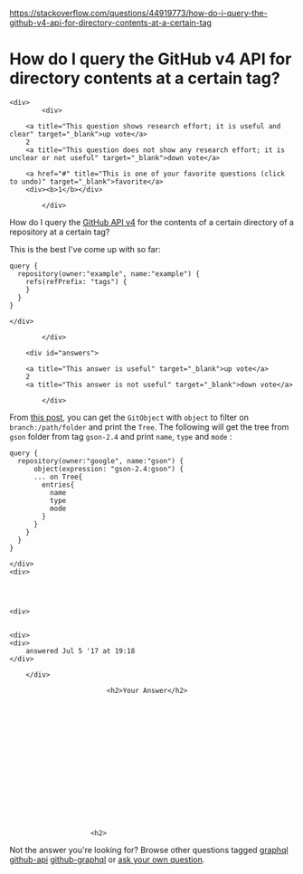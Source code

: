 <a href="https://stackoverflow.com/questions/44919773/how-do-i-query-the-github-v4-api-for-directory-contents-at-a-certain-tag">https://stackoverflow.com/questions/44919773/how-do-i-query-the-github-v4-api-for-directory-contents-at-a-certain-tag</a><div id="articleHeader"><h1>How do I query the GitHub v4 API for directory contents at a certain tag?</h1></div>

            

<div id="question">

    
    <div>
            <div>
                

<div>
        
        <a title="This question shows research effort; it is useful and clear" target="_blank">up vote</a>
        2
        <a title="This question does not show any research effort; it is unclear or not useful" target="_blank">down vote</a>

        <a href="#" title="This is one of your favorite questions (click to undo)" target="_blank">favorite</a>
        <div><b>1</b></div>


</div>

            </div>

            
<div>
    <div>

<p>How do I query the <a href="https://developer.github.com/v4/reference/" target="_blank">GitHub API v4</a> for the contents of a certain directory of a repository at a certain tag?</p>

<p>This is the best I've come up with so far:</p>

<pre><code>query {
  repository(owner:"example", name:"example") {
    refs(refPrefix: "tags") {
    }
  } 
}
</code></pre>
    </div>
    
    
</div>

                
            </div>
</div>



        <div id="answers">

                
                




  

<div id="answer-44934363">
    <div>
            <div>
                

<div>
        
        <a title="This answer is useful" target="_blank">up vote</a>
        2
        <a title="This answer is not useful" target="_blank">down vote</a>




</div>

            </div>
            


<div>
    <div>
<p>From <a href="https://stackoverflow.com/questions/44137710/github-graphql-equivalent-of-the-contents-api" target="_blank">this post</a>, you can get the <code>GitObject</code> with <code>object</code> to filter on <code>branch:/path/folder</code> and print the <code>Tree</code>. The following will get the tree from <code>gson</code> folder from tag <code>gson-2.4</code> and print <code>name</code>, <code>type</code> and <code>mode</code> : </p>

<pre><code>query {
  repository(owner:"google", name:"gson") {
      object(expression: "gson-2.4:gson") {
      ... on Tree{
        entries{
          name
          type
          mode
        }
      }
    }
  } 
}
</code></pre>
    </div>
    <div>
    
            


    <div>
       

    <div>
    <div>
        answered Jul 5 '17 at 19:18
    </div>
    
    
</div>
    </div>
    </div>
</div>
    
        </div>
</div>
                                    
                        
                            
                            
                            
                            <h2>Your Answer</h2>


            
    






                            

                                                            
                        



                        <h2>
Not the answer you're looking for?                            Browse other questions tagged <a href="/questions/tagged/graphql" title="show questions tagged 'graphql'" target="_blank">graphql</a> <a href="/questions/tagged/github-api" title="show questions tagged 'github-api'" target="_blank">github-api</a> <a href="/questions/tagged/github-graphql" title="show questions tagged 'github-graphql'" target="_blank">github-graphql</a>  or <a href="/questions/ask" target="_blank">ask your own question</a>.                        </h2>
            </div>
        